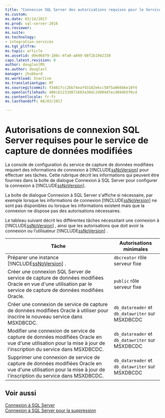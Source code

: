 ```yaml
---
title: "Connexion SQL Server des autorisations requises pour le Service de capture de données modifiées | Documents Microsoft"
ms.custom: 
ms.date: 03/14/2017
ms.prod: sql-server-2016
ms.reviewer: 
ms.suite: 
ms.technology:
- integration-services
ms.tgt_pltfrm: 
ms.topic: article
ms.assetid: d9e968f9-180c-4fa0-a849-98f2b1942330
caps.latest.revision: 8
author: douglaslMS
ms.author: douglasl
manager: jhubbard
ms.workload: Inactive
ms.translationtype: MT
ms.sourcegitcommit: f3481fcc2bb74eaf93182e6cc58f5a06666e10f4
ms.openlocfilehash: 406cb1233d871603a38dc2d904d7ecd894b5f0cd
ms.contentlocale: fr-fr
ms.lasthandoff: 08/03/2017

---
```

# <a name="sql-server-connection-required-permissions-for-the-cdc-service"></a>Autorisations de connexion SQL Server requises pour le service de capture de données modifiées
  La console de configuration du service de capture de données modifiées requiert des informations de connexion à [!INCLUDE[ssNoVersion](../../includes/ssnoversion-md.md)] pour effectuer ses tâches. Cette rubrique décrit les informations qui peuvent être fournies dans la boîte de dialogue Connexion à SQL Server pour configurer la connexion à [!INCLUDE[ssNoVersion](../../includes/ssnoversion-md.md)].  
  
 La boîte de dialogue Connexion à SQL Server s'affiche si nécessaire, par exemple lorsque les informations de connexion [!INCLUDE[ssNoVersion](../../includes/ssnoversion-md.md)] ne sont pas disponibles ou lorsque les informations existent mais que la connexion ne dispose pas des autorisations nécessaires.  
  
 Le tableau suivant décrit les différentes tâches nécessitant une connexion à [!INCLUDE[ssNoVersion](../../includes/ssnoversion-md.md)] , ainsi que les autorisations que doit avoir la connexion ou l’utilisateur [!INCLUDE[ssNoVersion](../../includes/ssnoversion-md.md)] .  
  
|Tâche|Autorisations minimales|  
|----------|-------------------------|  
|Préparer une instance [!INCLUDE[ssNoVersion](../../includes/ssnoversion-md.md)] .|`dbcreator` rôle serveur fixe|  
|Créer une connexion SQL Server de service de capture de données modifiées Oracle en vue d'une utilisation par le service de capture de données modifiées Oracle.|`public` rôle serveur fixe|  
|Créer une connexion de service de capture de données modifiées Oracle à utiliser pour inscrire le nouveau service dans MSXDBCDC.|`db_datareader` et `db_datawriter` sur MSXDBCDC|  
|Modifier une connexion de service de capture de données modifiées Oracle en vue d'une utilisation pour la mise à jour de l'inscription du service dans MSXDBCDC.|`db_datareader` et `db_datawriter` sur MSXDBCDC|  
|Supprimer une connexion de service de capture de données modifiées Oracle en vue d'une utilisation pour la mise à jour de l'inscription du service dans MSXDBCDC.|`db_datareader` et `db_datawriter` sur MSXDBCDC|  
  
## <a name="see-also"></a>Voir aussi  
 [Connexion à SQL Server](../../integration-services/change-data-capture/connection-to-sql-server.md)   
 [Connexion à SQL Server pour la suppression](../../integration-services/change-data-capture/connection-to-sql-server-for-delete.md)  
  
  

